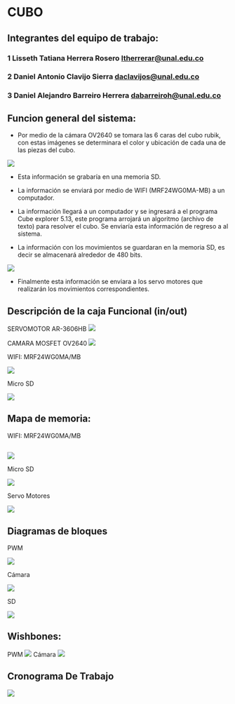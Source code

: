# CUBO

## Integrantes del equipo de trabajo:

### 1 Lisseth Tatiana Herrera Rosero ltherrerar@unal.edu.co

### 2 Daniel Antonio Clavijo Sierra daclavijos@unal.edu.co

### 3 Daniel Alejandro Barreiro Herrera dabarreiroh@unal.edu.co
## Funcion general del sistema:
- Por medio de la cámara OV2640 se tomara las 6 caras del cubo rubik, con estas imágenes se determinara el color y ubicación de cada una de las piezas del cubo.

![](https://github.com/ltherreraro/CubeRubik/blob/master/HW/01GRUPO1/03document/cubeclean.gif)

- Esta información se grabaría en una memoria SD.

- La información se enviará por medio de WIFI (MRF24WG0MA-MB) a un computador.

- La información llegará a un computador y se ingresará a el programa Cube explorer 5.13, este programa arrojará un algoritmo (archivo de texto) para resolver el cubo. Se enviaría esta información de regreso a al sistema.


- La información con los movimientos se guardaran en la memoria SD, es decir se almacenará alrededor de 480 bits.

![](https://github.com/ltherreraro/CubeRubik/blob/master/HW/01GRUPO1/03document/Memoria.PNG)

- Finalmente esta información se enviara a los servo motores que realizarán los movimientos correspondientes.


 
## Descripción de la caja Funcional  (in/out)

SERVOMOTOR AR-3606HB
![](https://github.com/ltherreraro/CubeRubik/blob/master/HW/01GRUPO1/03document/servo.png)

CAMARA MOSFET OV2640
![](https://github.com/ltherreraro/CubeRubik/blob/master/HW/01GRUPO1/03document/camara.png)


WIFI: MRF24WG0MA/MB

![](https://github.com/ltherreraro/CubeRubik/blob/master/HW/01GRUPO1/03document/Bloques%20Wifi%20Interno.JPG)

Micro SD

![](https://github.com/ltherreraro/CubeRubik/blob/master/HW/01GRUPO1/03document/Bloqmemory.png)
## Mapa de memoria:
WIFI: MRF24WG0MA/MB
##
![](https://github.com/ltherreraro/CubeRubik/blob/master/HW/01GRUPO1/03document/MapaMemoria%20WIFI.JPG)

Micro SD

![](https://github.com/ltherreraro/CubeRubik/blob/master/HW/01GRUPO1/03document/mapamemoria.PNG)

Servo Motores

![](https://github.com/ltherreraro/CubeRubik/blob/master/HW/01GRUPO1/03document/memoriaServo.PNG)

## Diagramas de bloques
PWM

![](https://github.com/ltherreraro/CubeRubik/blob/master/HW/01GRUPO1/03document/bloqueservos.jpg)

Cámara

![](https://github.com/ltherreraro/CubeRubik/blob/master/HW/01GRUPO1/03document/diagrama%20bloques%20camara%20fifo.png)

SD

![](https://github.com/ltherreraro/CubeRubik/blob/master/HW/01GRUPO1/03document/bloquesd.JPG)
## Wishbones:
PWM
![](https://github.com/ltherreraro/CubeRubik/blob/master/HW/01GRUPO1/03document/wishbone%20de%20motores.jpg)
Cámara
![](https://github.com/ltherreraro/CubeRubik/blob/master/HW/01GRUPO1/03document/wishbone%20de%20camara.jpg)



## Cronograma De Trabajo
![](https://github.com/ltherreraro/CubeRubik/blob/master/HW/01GRUPO1/03document/cronograma.JPG)
